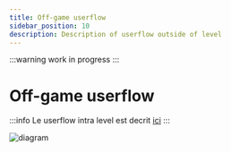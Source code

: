 ```yaml
---
title: Off-game userflow
sidebar_position: 10
description: Description of userflow outside of level
---
```


:::warning
work in progress
:::

# Off-game userflow

:::info
Le userflow intra level est decrit [ici](in-game.md)
:::

![diagram](/models/off_game_user_flow.drawio.svg)